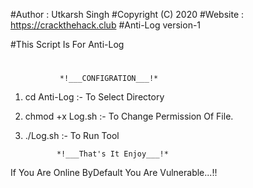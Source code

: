 #Author : Utkarsh Singh
#Copyright (C) 2020
#Website : https://crackthehack.club
#Anti-Log version-1

#This Script Is For Anti-Log
#
			   *!___CONFIGRATION___!*

1. cd Anti-Log :- To Select Directory

2. chmod +x Log.sh  :- To Change Permission Of File.

3. ./Log.sh :- To Run Tool

		      *!___That's It Enjoy___!*
          
If You Are Online ByDefault You Are Vulnerable...!!
